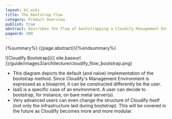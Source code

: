 ```yaml
---
layout: bt_wiki
title: The Bootstrap Flow
category: Product Overview
publish: true
abstract: Describes the flow of bootstrapping a Cloudify Management Environment
pageord: 300
---
```

{%summary%} {{page.abstract}}{%endsummary%}

![Cloudify Bootstrap]({{ site.baseurl }}/guide/images3/architecture/cloudify_flow_bootstrap.png)

* This diagram depicts the default (and naive) implementation of the bootstrap method. Since Cloudify's Management Environment is expressed as a blueprint, it can be constructed differently be the user.
* IaaS is a specific case of an environment. A user can decide to bootstrap, for instance, on bare metal server(s).
* Very advanced users can even change the structure of Cloudify itself (not only the infrastructure laid during bootstrap). This will be covered in the future as Cloudify becomes more and more modular.